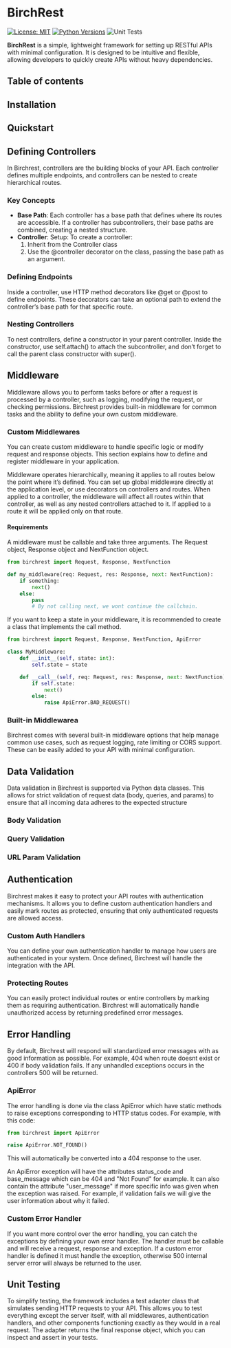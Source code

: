# BirchRest

[![License: MIT](https://img.shields.io/badge/License-MIT-blue.svg)](LICENSE)
[![Python Versions](https://img.shields.io/pypi/pyversions/birchrest.svg)](https://pypi.org/project/birchrest/)
![Unit Tests](https://github.com/alexandengstrom/birchrest/actions/workflows/unit_test.yml/badge.svg)


**BirchRest** is a simple, lightweight framework for setting up RESTful APIs with minimal configuration. It is designed to be intuitive and flexible, allowing developers to quickly create APIs without heavy dependencies.

## Table of contents

## Installation

## Quickstart

## Defining Controllers
In Birchrest, controllers are the building blocks of your API. Each controller defines multiple endpoints, and controllers can be nested to create hierarchical routes.
### Key Concepts
- **Base Path**: Each controller has a base path that defines where its routes are accessible. If a controller has subcontrollers, their base paths are combined, creating a nested structure.
- **Controller**: Setup: To create a controller:
    1. Inherit from the Controller class
    2. Use the @controller decorator on the class, passing the base path as an argument.
### Defining Endpoints
Inside a controller, use HTTP method decorators like @get or @post to define endpoints. These decorators can take an optional path to extend the controller’s base path for that specific route.
### Nesting Controllers
To nest controllers, define a constructor in your parent controller. Inside the constructor, use self.attach() to attach the subcontroller, and don’t forget to call the parent class constructor with super().

## Middleware
Middleware allows you to perform tasks before or after a request is processed by a controller, such as logging, modifying the request, or checking permissions. Birchrest provides built-in middleware for common tasks and the ability to define your own custom middleware.

### Custom Middlewares
You can create custom middleware to handle specific logic or modify request and response objects. This section explains how to define and register middleware in your application.

Middleware operates hierarchically, meaning it applies to all routes below the point where it’s defined. You can set up global middleware directly at the application level, or use decorators on controllers and routes. When applied to a controller, the middleware will affect all routes within that controller, as well as any nested controllers attached to it. If applied to a route it will be applied only on that route.

#### Requirements
A middleware must be callable and take three arguments. The Request object, Response object and NextFunction object.

```python
from birchrest import Request, Response, NextFunction

def my_middleware(req: Request, res: Response, next: NextFunction):
    if something:
        next()
    else:
        pass
        # By not calling next, we wont continue the callchain. 
```

If you want to keep a state in your middleware, it is recommended to create a class that implements the call method.

```python
from birchrest import Request, Response, NextFunction, ApiError

class MyMiddleware:
    def __init__(self, state: int):
        self.state = state

    def __call__(self, req: Request, res: Response, next: NextFunction):
        if self.state:
            next()
        else:
            raise ApiError.BAD_REQUEST()
```
### Built-in Middlewarea
Birchrest comes with several built-in middleware options that help manage common use cases, such as request logging, rate limiting or CORS support. These can be easily added to your API with minimal configuration.
## Data Validation
Data validation in Birchrest is supported via Python data classes. This allows for strict validation of request data (body, queries, and params) to ensure that all incoming data adheres to the expected structure

### Body Validation

### Query Validation

### URL Param Validation

## Authentication
Birchrest makes it easy to protect your API routes with authentication mechanisms. It allows you to define custom authentication handlers and easily mark routes as protected, ensuring that only authenticated requests are allowed access.
### Custom Auth Handlers
You can define your own authentication handler to manage how users are authenticated in your system. Once defined, Birchrest will handle the integration with the API.
### Protecting Routes
You can easily protect individual routes or entire controllers by marking them as requiring authentication. Birchrest will automatically handle unauthorized access by returning predefined error messages.

## Error Handling
By default, Birchrest will respond will standardized error messages with as good information as possible. For example, 404 when route doesnt exist or 400 if body validation fails. If any unhandled exceptions occurs in the controllers 500 will be returned.

### ApiError
The error handling is done via the class ApiError which have static methods to raise exceptions corresponding to HTTP status codes. For example, with this code:
```python
from birchrest import ApiError

raise ApiError.NOT_FOUND()
```
This will automatically be converted into a 404 response to the user.

An ApiError exception will have the attributes status_code and base_message which can be 404 and "Not Found" for example. It can also contain the attribute "user_message" if more specific info was given when the exception was raised. For example, if validation fails we will give the user information about why it failed.
### Custom Error Handler
If you want more control over the error handling, you can catch the exceptions by defining your own error handler. The handler must be callable and will receive a request, response and exception. If a custom error handler is defined it must handle the exception, otherwise 500 internal server error will always be returned to the user.

## Unit Testing
To simplify testing, the framework includes a test adapter class that simulates sending HTTP requests to your API. This allows you to test everything except the server itself, with all middlewares, authentication handlers, and other components functioning exactly as they would in a real request. The adapter returns the final response object, which you can inspect and assert in your tests.



